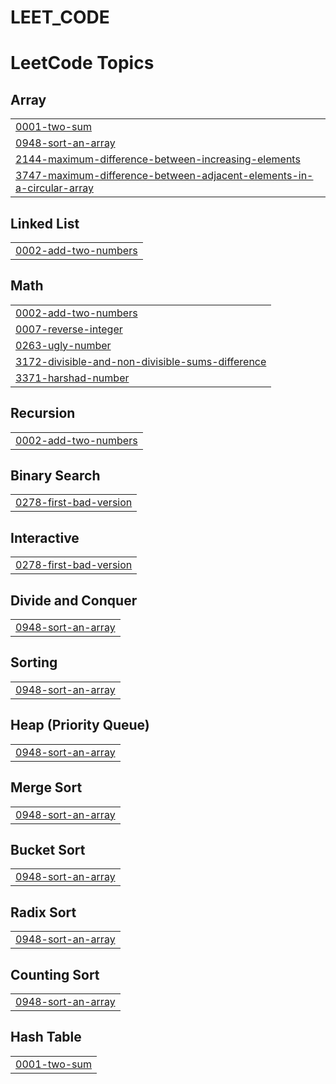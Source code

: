 # LEET_CODE
<!---LeetCode Topics Start-->
# LeetCode Topics
## Array
|  |
| ------- |
| [0001-two-sum](https://github.com/vaarshik6666/LEET_CODE/tree/master/0001-two-sum) |
| [0948-sort-an-array](https://github.com/vaarshik6666/LEET_CODE/tree/master/0948-sort-an-array) |
| [2144-maximum-difference-between-increasing-elements](https://github.com/vaarshik6666/LEET_CODE/tree/master/2144-maximum-difference-between-increasing-elements) |
| [3747-maximum-difference-between-adjacent-elements-in-a-circular-array](https://github.com/vaarshik6666/LEET_CODE/tree/master/3747-maximum-difference-between-adjacent-elements-in-a-circular-array) |
## Linked List
|  |
| ------- |
| [0002-add-two-numbers](https://github.com/vaarshik6666/LEET_CODE/tree/master/0002-add-two-numbers) |
## Math
|  |
| ------- |
| [0002-add-two-numbers](https://github.com/vaarshik6666/LEET_CODE/tree/master/0002-add-two-numbers) |
| [0007-reverse-integer](https://github.com/vaarshik6666/LEET_CODE/tree/master/0007-reverse-integer) |
| [0263-ugly-number](https://github.com/vaarshik6666/LEET_CODE/tree/master/0263-ugly-number) |
| [3172-divisible-and-non-divisible-sums-difference](https://github.com/vaarshik6666/LEET_CODE/tree/master/3172-divisible-and-non-divisible-sums-difference) |
| [3371-harshad-number](https://github.com/vaarshik6666/LEET_CODE/tree/master/3371-harshad-number) |
## Recursion
|  |
| ------- |
| [0002-add-two-numbers](https://github.com/vaarshik6666/LEET_CODE/tree/master/0002-add-two-numbers) |
## Binary Search
|  |
| ------- |
| [0278-first-bad-version](https://github.com/vaarshik6666/LEET_CODE/tree/master/0278-first-bad-version) |
## Interactive
|  |
| ------- |
| [0278-first-bad-version](https://github.com/vaarshik6666/LEET_CODE/tree/master/0278-first-bad-version) |
## Divide and Conquer
|  |
| ------- |
| [0948-sort-an-array](https://github.com/vaarshik6666/LEET_CODE/tree/master/0948-sort-an-array) |
## Sorting
|  |
| ------- |
| [0948-sort-an-array](https://github.com/vaarshik6666/LEET_CODE/tree/master/0948-sort-an-array) |
## Heap (Priority Queue)
|  |
| ------- |
| [0948-sort-an-array](https://github.com/vaarshik6666/LEET_CODE/tree/master/0948-sort-an-array) |
## Merge Sort
|  |
| ------- |
| [0948-sort-an-array](https://github.com/vaarshik6666/LEET_CODE/tree/master/0948-sort-an-array) |
## Bucket Sort
|  |
| ------- |
| [0948-sort-an-array](https://github.com/vaarshik6666/LEET_CODE/tree/master/0948-sort-an-array) |
## Radix Sort
|  |
| ------- |
| [0948-sort-an-array](https://github.com/vaarshik6666/LEET_CODE/tree/master/0948-sort-an-array) |
## Counting Sort
|  |
| ------- |
| [0948-sort-an-array](https://github.com/vaarshik6666/LEET_CODE/tree/master/0948-sort-an-array) |
## Hash Table
|  |
| ------- |
| [0001-two-sum](https://github.com/vaarshik6666/LEET_CODE/tree/master/0001-two-sum) |
<!---LeetCode Topics End-->